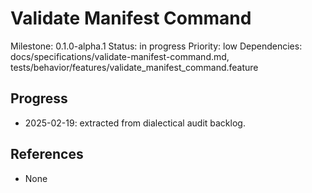 # Validate Manifest Command
Milestone: 0.1.0-alpha.1
Status: in progress
Priority: low
Dependencies: docs/specifications/validate-manifest-command.md, tests/behavior/features/validate_manifest_command.feature

## Progress
- 2025-02-19: extracted from dialectical audit backlog.

## References
- None
